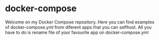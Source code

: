 # docker-compose
Welcome on my Docker Compose repository. Here you can find examples of docker-compose.yml from diferent apps that you can selfhost.
All you have to do is rename file of your favourite app on docker-compose.yml
